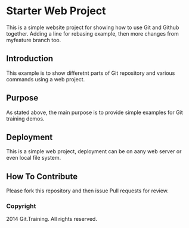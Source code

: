 # Starter Web Project

This is a simple website project for showing how to use Git and Github together. 
Adding a line for rebasing example, then more changes from myfeature branch too.
 
## Introduction

This example is to show differetnt parts of Git repository and various commands using a web project.

## Purpose

As stated above, the main purpose is to provide simple examples for Git training demos.

## Deployment 

This is a simple web project, deployment can be on aany web server or even local file system.

## How To Contribute

Please fork this repository and then issue Pull requests for review.

### Copyright

2014 Git.Training. All rights reserved.


